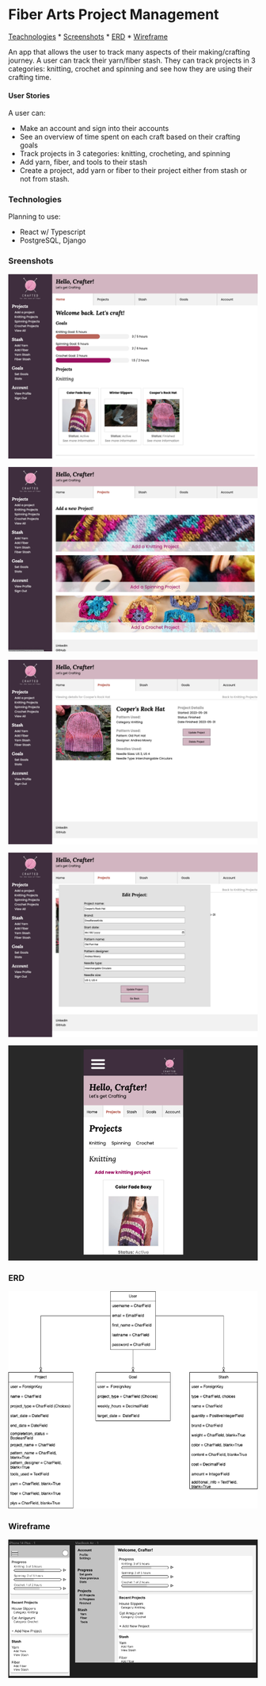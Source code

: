 # Fiber Arts Project Management
[Teachnologies](#technologies) * [Screenshots](#sreenshots) * [ERD](#erd) * [Wireframe](#wireframe) 

An app that allows the user to track many aspects of their making/crafting journey. A user can track their yarn/fiber stash. They can track projects in 3 categories: knitting, crochet and spinning and see how they are using their crafting time.

#### User Stories

A user can:
- Make an account and sign into their accounts
- See an overview of time spent on each craft based on their crafting goals
- Track projects in 3 categories: knitting, crocheting, and spinning
- Add yarn, fiber, and tools to their stash
- Create a project, add yarn or fiber to their project either from stash or not from stash.

### Technologies

Planning to use:
- React w/ Typescript
- PostgreSQL, Django

### Sreenshots
![Home page](/assets/home-page.png)

![Add New Project](/assets/add-new-project.png)

![View a project](/assets/view-project.png)

![Edit project](/assets/edit-project.png)

![Cell phone view](/assets/cell-view.png)


### ERD
![ERD](/assets/Final-Project-Fiber-Tracker-Page-3.drawio.png)

### Wireframe
![Wireframes](/assets/fiber-art-figma.png)